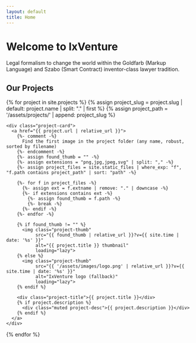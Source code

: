 ```yaml
---
layout: default
title: Home
---
```


# Welcome to IxVenture
Legal formalism to change the world within the Goldfarb (Markup Language) and Szabo (Smart Contract) inventor-class lawyer tradition.

## Our Projects

<div class="project-grid">
  {% for project in site.projects %}
    {% assign project_slug = project.slug | default: project.name | split: "." | first %}
    {% assign project_path = '/assets/projects/' | append: project_slug %}

    <div class="project-card">
      <a href="{{ project.url | relative_url }}">
        {%- comment -%}
          Find the first image in the project folder (any name, robust, sorted by filename)
        {%- endcomment -%}
        {%- assign found_thumb = "" -%}
        {%- assign extensions = "png,jpg,jpeg,svg" | split: "," -%}
        {%- assign project_files = site.static_files | where_exp: "f", "f.path contains project_path" | sort: "path" -%}

        {%- for f in project_files -%}
          {%- assign ext = f.extname | remove: "." | downcase -%}
          {%- if extensions contains ext -%}
            {%- assign found_thumb = f.path -%}
            {%- break -%}
          {%- endif -%}
        {%- endfor -%}

        {% if found_thumb != "" %}
          <img class="project-thumb"
               src="{{ found_thumb | relative_url }}?v={{ site.time | date: '%s' }}"
               alt="{{ project.title }} thumbnail"
               loading="lazy">
        {% else %}
          <img class="project-thumb"
               src="{{ '/assets/images/logo.png' | relative_url }}?v={{ site.time | date: '%s' }}"
               alt="IxVenture logo (fallback)"
               loading="lazy">
        {% endif %}

        <div class="project-title">{{ project.title }}</div>
        {% if project.description %}
          <div class="muted project-desc">{{ project.description }}</div>
        {% endif %}
      </a>
    </div>
  {% endfor %}
</div>
